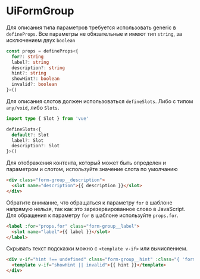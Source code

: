 # UiFormGroup

Для описания типа параметров требуется использовать generic в `defineProps`. Все параметры не обязательные и имеют тип
`string`, за исключением двух `boolean`

```ts
const props = defineProps<{
  for?: string
  label?: string
  description?: string
  hint?: string
  showHint?: boolean
  invalid?: boolean
}>()
```

Для описания слотов должен использоваться `defineSlots`. Либо с типом `any/void`, либо `Slots`.

```ts
import type { Slot } from 'vue'

defineSlots<{
  default?: Slot
  label?: Slot
  description?: Slot
}>()
```

Для отображения контента, который может быть определен и параметром и слотом, используйте значение слота по умолчанию

```html
<div class="form-group__description">
  <slot name="description">{{ description }}</slot>
</div>
```

Обратите внимание, что обращаться к параметру `for` в шаблоне напрямую нельзя, так как это зарезервированное слово в
JavaScript. Для обращения к параметру `for` в шаблоне используйте `props.for`.

```html
<label :for="props.for" class="form-group__label">
  <slot name="label">{{ label }}</slot>
</label>
```

Скрывать текст подсказки можно с `<template v-if>` или вычислением.

```html
<div v-if="hint !== undefined" class="form-group__hint" :class="{ 'form-group__hint--invalid': invalid }">
  <template v-if="showHint || invalid">{{ hint }}</template>
</div>
```
